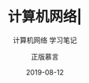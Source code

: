 ---
layout:     post
title:      计算机网络|
subtitle:   计算机网络 学习笔记
date:       2019-08-12
author:     正版慕言
header-img: img/blog_bg_4.jpg
catalog: true
tags:
    - 计算机网络

---
